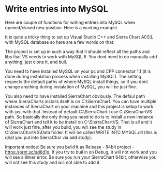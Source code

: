 # Write entries into MySQL

Here are couple of functions for writing entries into MySQL when opened/closed new position. Here is a working example. 

It is quite a tricky thing to set up Visual Studio C++ and Sierra Chart ACSIL with MySQL database so here are a few words on that.

The project is set up in such a way that it should reflect all the paths and libs that VS needs to work with MySQL 8. You dont need to do manually add anything, just clone it, and buil.

You need to have installed MySQL on your pc and CPP connector 1.1 (it is done during instalation process when installing MySQL). The setting respects the default paths of where MySQL install things, so if you dont change anything during instalation of MySQL, you will be just fine.

You also need to have installed SierraChart obviously. The defaul path where SierraCharts installs itself is on C:\SierraChart. You can have multiple instances of SierraChart on your machine and this project is setup to work with just with that. Instead of default C:\SierraChart i use C:\SieraChartVS path. So basically the only thing you need to do is to install a new instance of SierraChart and tell it to be install on C:\SierraChartVS. That is all and it will work just fine, after you build, you will see the study in C:\SierraChartVS\Data folder. It will be called WRITE INTO MYSQL.dll (this is qhat you put into SierraChar via add study).

Important notice:
Be sure you build it as Release - 64bit project - https://prnt.sc/sd6d1p. If you try to buil in on Debug, it will not work and you will see a linker error.
Be sure you run your SierraChart 64bit, otherwise you will not see this study and will not able to add it.
